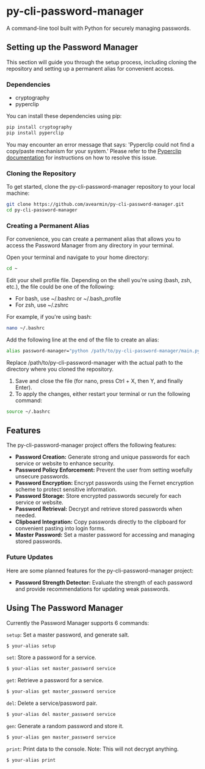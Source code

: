 # py-cli-password-manager
A command-line tool built with Python for securely managing passwords.

## Setting up the Password Manager
This section will guide you through the setup process, including cloning the repository and setting up a permanent alias for convenient access.

### Dependencies

- cryptography
- pyperclip

You can install these dependencies using pip:
```bash
pip install cryptography
pip install pyperclip
```

You may encounter an error message that says: 'Pyperclip could not find a copy/paste mechanism for your system.' Please refer to the [Pyperclip documentation](https://pyperclip.readthedocs.io/en/latest/#not-implemented-error) for instructions on how to resolve this issue.

### Cloning the Repository
To get started, clone the py-cli-password-manager repository to your local machine:

```bash
git clone https://github.com/avearmin/py-cli-password-manager.git
cd py-cli-password-manager
```

### Creating a Permanent Alias
For convenience, you can create a permanent alias that allows you to access the Password Manager from any directory in your terminal.

Open your terminal and navigate to your home directory:
```bash
cd ~
```
Edit your shell profile file. Depending on the shell you're using (bash, zsh, etc.), the file could be one of the following:

- For bash, use ~/.bashrc or ~/.bash_profile
- For zsh, use ~/.zshrc

For example, if you're using bash:
```bash
nano ~/.bashrc
```

Add the following line at the end of the file to create an alias:
```bash
alias password-manager="python /path/to/py-cli-password-manager/main.py"
```
Replace /path/to/py-cli-password-manager with the actual path to the directory where you cloned the repository.
1. Save and close the file (for nano, press Ctrl + X, then Y, and finally Enter).
2. To apply the changes, either restart your terminal or run the following command:
```bash
source ~/.bashrc
```

## Features

The py-cli-password-manager project offers the following features:

- **Password Creation:** Generate strong and unique passwords for each service or website to enhance security.
- **Password Policy Enforcement:** Prevent the user from setting woefully unsecure passwords.
- **Password Encryption:** Encrypt passwords using the Fernet encryption scheme to protect sensitive information.
- **Password Storage:** Store encrypted passwords securely for each service or website.
- **Password Retrieval:** Decrypt and retrieve stored passwords when needed.
- **Clipboard Integration:** Copy passwords directly to the clipboard for convenient pasting into login forms.
- **Master Password:** Set a master password for accessing and managing stored passwords.

### Future Updates

Here are some planned features for the py-cli-password-manager project:

- **Password Strength Detector:** Evaluate the strength of each password and provide recommendations for updating weak passwords.

## Using The Password Manager

Currently the Password Manager supports 6 commands:

`setup`: Set a master password, and generate salt. 
```bash
$ your-alias setup
```

`set`: Store a password for a service. 
```bash
$ your-alias set master_password service
```

`get`: Retrieve a password for a service. 
```bash
$ your-alias get master_password service
```

`del`: Delete a service/password pair. 
```bash
$ your-alias del master_password service
```

`gen`: Generate a random password and store it. 
```bash
$ your-alias gen master_password service
```

`print`: Print data to the console. Note: This will not decrypt anything. 
```bash
$ your-alias print
```
